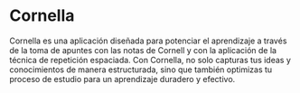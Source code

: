 # Cornella
Cornella es una aplicación diseñada para potenciar el aprendizaje a través de la toma de apuntes con las notas de Cornell y con la aplicación de la técnica de repetición espaciada. Con Cornella, no solo capturas tus ideas y conocimientos de manera estructurada, sino que también optimizas tu proceso de estudio para un aprendizaje duradero y efectivo.
